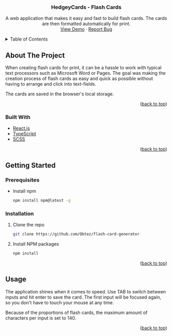 <div id="top"></div>
<h3 align="center">HedgeyCards - Flash Cards</h3>

  <p align="center">
    A web application that makes it easy and fast to build flash cards. The cards are then formatted automatically for print.
    <br />
    <a href="https://happy-hoover-178c46.netlify.app/">View Demo</a>
    ·
    <a href="https://github.com/Obtez/flash-card-generator/issues">Report Bug</a>
  </p>
</div>



<!-- TABLE OF CONTENTS -->
<details>
  <summary>Table of Contents</summary>
  <ol>
    <li>
      <a href="#about-the-project">About The Project</a>
      <ul>
        <li><a href="#built-with">Built With</a></li>
      </ul>
    </li>
    <li>
      <a href="#getting-started">Getting Started</a>
      <ul>
        <li><a href="#prerequisites">Prerequisites</a></li>
        <li><a href="#installation">Installation</a></li>
      </ul>
    </li>
    <li><a href="#usage">Usage</a></li>
  </ol>
</details>



<!-- ABOUT THE PROJECT -->
## About The Project

When creating flash cards for print, it can be a hassle to work with typical text processors such as
Microsoft Word or Pages. The goal was making the creation process of flash cards as easy and quick
as possible without having to arrange and click into text-fields.

The cards are saved in the browser's local storage.

<p align="right">(<a href="#top">back to top</a>)</p>



### Built With

* [React.js](https://reactjs.org/)
* [TypeScript](https://www.typescriptlang.org/)
* [SCSS](https://sass-lang.com/)


<p align="right">(<a href="#top">back to top</a>)</p>



<!-- GETTING STARTED -->
## Getting Started
### Prerequisites

* Install npm
  ```sh
  npm install npm@latest -g
  ```

### Installation

1. Clone the repo
   ```sh
   git clone https://github.com/Obtez/flash-card-generator
   ```
1. Install NPM packages
   ```sh
   npm install
   ```

<p align="right">(<a href="#top">back to top</a>)</p>



<!-- USAGE EXAMPLES -->
## Usage

The application shines when it comes to speed. Use TAB to switch between inputs and hit enter to
save the card. The first input will be focused again, so you don't have to touch your mouse at any
time.

Because of the proportions of flash cards, the maximum amount of characters per input is set to 140.

<p align="right">(<a href="#top">back to top</a>)</p>
